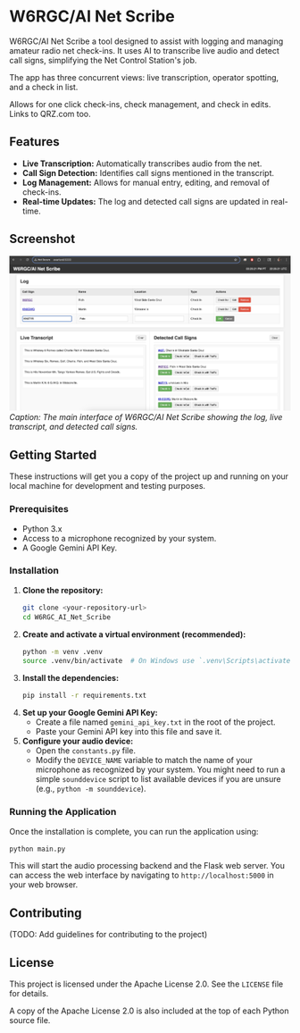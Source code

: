 # W6RGC/AI Net Scribe

W6RGC/AI Net Scribe a tool designed to assist with logging and managing amateur radio net check-ins. It uses AI to transcribe live audio and detect call signs, simplifying the Net Control Station's job.

The app has three concurrent views: live transcription, operator spotting, and a check in list. 

Allows for one click check-ins, check management, and check in edits. Links to QRZ.com too.

## Features

*   **Live Transcription:** Automatically transcribes audio from the net.
*   **Call Sign Detection:** Identifies call signs mentioned in the transcript.
*   **Log Management:** Allows for manual entry, editing, and removal of check-ins.
*   **Real-time Updates:** The log and detected call signs are updated in real-time.

## Screenshot

![W6RGC/AI Net Scribe In Action](img/screenshot.jpg)
*Caption: The main interface of W6RGC/AI Net Scribe showing the log, live transcript, and detected call signs.*

## Getting Started

These instructions will get you a copy of the project up and running on your local machine for development and testing purposes.

### Prerequisites

*   Python 3.x
*   Access to a microphone recognized by your system.
*   A Google Gemini API Key.

### Installation

1.  **Clone the repository:**
    ```bash
    git clone <your-repository-url>
    cd W6RGC_AI_Net_Scribe 
    ```
2.  **Create and activate a virtual environment (recommended):**
    ```bash
    python -m venv .venv
    source .venv/bin/activate  # On Windows use `.venv\Scripts\activate`
    ```
3.  **Install the dependencies:**
    ```bash
    pip install -r requirements.txt
    ```
4.  **Set up your Google Gemini API Key:**
    *   Create a file named `gemini_api_key.txt` in the root of the project.
    *   Paste your Gemini API key into this file and save it.
5.  **Configure your audio device:**
    *   Open the `constants.py` file.
    *   Modify the `DEVICE_NAME` variable to match the name of your microphone as recognized by your system. You might need to run a simple `sounddevice` script to list available devices if you are unsure (e.g., `python -m sounddevice`).

### Running the Application

Once the installation is complete, you can run the application using:

```bash
python main.py
```

This will start the audio processing backend and the Flask web server. You can access the web interface by navigating to `http://localhost:5000` in your web browser.

## Contributing

(TODO: Add guidelines for contributing to the project)

## License

This project is licensed under the Apache License 2.0. See the `LICENSE` file for details.

A copy of the Apache License 2.0 is also included at the top of each Python source file. 